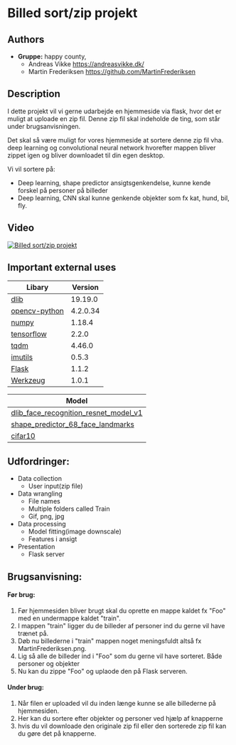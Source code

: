 # Billed sort/zip projekt

## Authors
- **Gruppe:** happy county, 
    - Andreas Vikke https://andreasvikke.dk/
    - Martin Frederiksen https://github.com/MartinFrederiksen

## Description
I dette projekt vil vi gerne udarbejde en hjemmeside via flask, hvor det er muligt at uploade en zip fil.
Denne zip fil skal indeholde de ting, som står under brugsanvisningen.

Det skal så være muligt for vores hjemmeside at sortere denne zip fil vha. deep learning og convolutional neural network hvorefter mappen bliver zippet igen og bliver downloadet til din egen desktop.

Vi vil sortere på:
 - Deep learning, shape predictor ansigtsgenkendelse, kunne kende forskel på personer på billeder
 - Deep learning, CNN skal kunne genkende objekter som fx kat, hund, bil, fly.

## Video
 [![Billed sort/zip projekt](http://img.youtube.com/vi/LViM3LfONCE/0.jpg)](http://www.youtube.com/watch?v=LViM3LfONCE "Billed sort/zip projekt")

## Important external uses
|Libary|Version|
|---|---|
|[dlib](https://pypi.org/project/dlib/)|19.19.0|
|[opencv-python](https://pypi.org/project/opencv-python/)|4.2.0.34|
|[numpy](https://pypi.org/project/numpy/)|1.18.4|
|[tensorflow](https://pypi.org/project/tensorflow/)|2.2.0|
|[tqdm](https://pypi.org/project/tqdm/)|4.46.0|
|[imutils](https://pypi.org/project/imutils/)|0.5.3|
|[Flask](https://pypi.org/project/Flask/)|1.1.2|
|[Werkzeug](https://pypi.org/project/Werkzeug/)|1.0.1|

|Model|
|---|
|[dlib_face_recognition_resnet_model_v1](https://github.com/davisking/dlib-models)|
|[shape_predictor_68_face_landmarks](https://github.com/davisking/dlib-models)|
|[cifar10](https://www.cs.toronto.edu/~kriz/cifar.html)|

## Udfordringer:
- Data collection
    - User input(zip file)
- Data wrangling
    - File names
    - Multiple folders called Train
    - Gif, png, jpg
- Data processing
    - Model fitting(image downscale)
    - Features i ansigt
- Presentation
    - Flask server

## Brugsanvisning:
#### Før brug:
1. Før hjemmesiden bliver brugt skal du oprette en mappe kaldet fx "Foo" med en undermappe kaldet "train". 
2. I mappen "train" ligger du de billeder af personer ind du gerne vil have trænet på.
3. Døb nu billederne i "train" mappen noget meningsfuldt altså fx MartinFrederiksen.png.
4. Lig så alle de billeder ind i "Foo" som du gerne vil have sorteret. Både personer og objekter
5. Nu kan du zippe "Foo" og uplaode den på Flask serveren.

#### Under brug:
1. Når filen er uploaded vil du inden længe kunne se alle billederne på hjemmesiden.
2. Her kan du sortere efter objekter og personer ved hjælp af knapperne
3. hvis du vil downloade den originale zip fil eller den sorterede zip fil kan du gøre det på knapperne.
